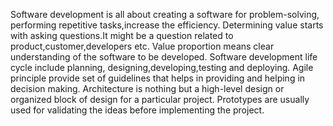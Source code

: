 Software development is all about creating a software for problem-solving, performing repetitive tasks,increase the efficiency.
Determining value starts with asking questions.It might be a question related to product,customer,developers etc.
Value proportion means clear understanding of the software to be developed.
Software development life cycle include planning, designing,developing,testing and deploying.
Agile principle provide set of guidelines that helps in providing and helping in decision making.
Architecture is nothing but a high-level design or organized block of design for a particular project.
Prototypes are usually used for validating the ideas before implementing the project.
